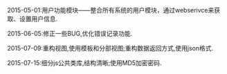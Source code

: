 
2015-05-01:用户功能模块——整合所有系统的用户模块，通过webserivce来获取、设置用户信息.

2015-06-05:修正一些BUG,优化错误记录功能.

2015-07-09:重构视图,使用模板和分部视图;重构数据返回方式,使用json格式.

2015-07-15:细分js公共类库,结构清晰;使用MD5加密密码.